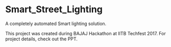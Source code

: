 # Smart_Street_Lighting
A completely automated Smart lighting solution.

This project was created during BAJAJ Hackathon at IITB Techfest 2017.
For project details, check out the PPT.
